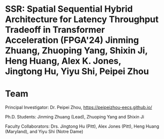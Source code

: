 # SSR: Spatial Sequential Hybrid Architecture for Latency Throughput Tradeoff in Transformer Acceleration (FPGA'24)  Jinming Zhuang, Zhuoping Yang, Shixin Ji, Heng Huang, Alex K. Jones, Jingtong Hu, Yiyu Shi, Peipei Zhou


# Team
Principal Investigator: Dr. Peipei Zhou, https://peipeizhou-eecs.github.io/

Ph.D. Students: Jinming Zhuang (Lead), Zhuoping Yang and Shixin Ji

Faculty Collaborators: Drs. Jingtong Hu (Pitt), Alex Jones (Pitt), Heng Huang (Maryland), and Yiyu Shi (Notre Dame)

